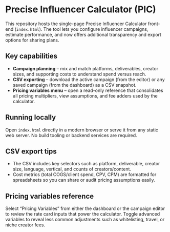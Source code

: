 # Precise Influencer Calculator (PIC)

This repository hosts the single-page Precise Influencer Calculator front-end (`index.html`). The tool lets you configure influencer campaigns, estimate performance, and now offers additional transparency and export options for sharing plans.

## Key capabilities

- **Campaign planning** – mix and match platforms, deliverables, creator sizes, and supporting costs to understand spend versus reach.
- **CSV exporting** – download the active campaign (from the editor) or any saved campaign (from the dashboard) as a CSV snapshot.
- **Pricing variables menu** – open a read-only reference that consolidates all pricing multipliers, view assumptions, and fee adders used by the calculator.

## Running locally

Open `index.html` directly in a modern browser or serve it from any static web server. No build tooling or backend services are required.

## CSV export tips

- The CSV includes key selectors such as platform, deliverable, creator size, language, vertical, and counts of creators/content.
- Cost metrics (total COGS/client spend, CPV, CPM) are formatted for spreadsheets so you can share or audit pricing assumptions easily.

## Pricing variables reference

Select “Pricing Variables” from either the dashboard or the campaign editor to review the rate card inputs that power the calculator. Toggle advanced variables to reveal less common adjustments such as whitelisting, travel, or niche creator fees.
